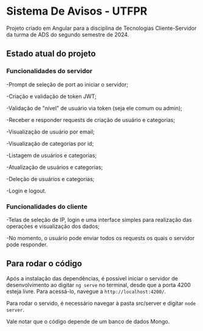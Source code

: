 # Sistema De Avisos - UTFPR

Projeto criado em Angular para a disciplina de Tecnologias Cliente-Servidor da turma de ADS do segundo semestre de 2024.

## Estado atual do projeto

### Funcionalidades do servidor
-Prompt de seleção de port ao iniciar o servidor;

-Criação e validação de token JWT;

-Validação de "nível" de usuário via token (seja ele comum ou admin);

-Receber e responder requests de criação de usuário e categorias;

-Visualização de usuário por email;

-Visualização de categorias por id;

-Listagem de usuários e categorias;

-Atualização de usuários e categorias;

-Deleção de usuários e categorias;

-Login e logout.

### Funcionalidades do cliente
-Telas de seleção de IP, login e uma interface simples para realização das operações e visualização dos dados;

-No momento, o usuário pode enviar todos os requests os quais o servidor pode responder.

## Para rodar o código
Após a instalação das dependências, é possível iniciar o servidor de desenvolvimento ao digitar `ng serve` no terminal, desde que a porta 4200 esteja livre. Para acessá-lo, navegue a `http://localhost:4200/`.

Para rodar o servido, é necessário navegar à pasta src/server e digitar `node server`.

Vale notar que o código depende de um banco de dados Mongo.
